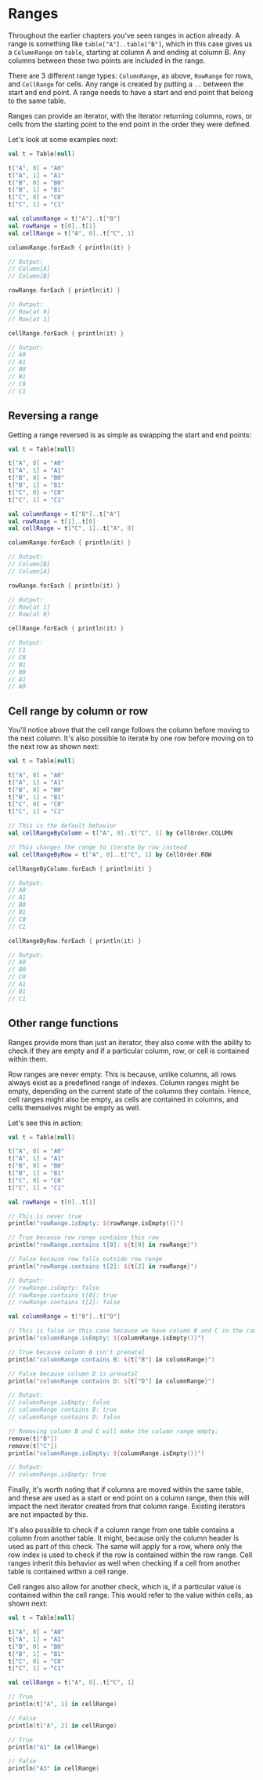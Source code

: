 # Ranges

Throughout the earlier chapters you've seen ranges in action already. A range is something like `table["A"]..table["B"]`,
which in this case gives us a `ColumnRange` on `table`, starting at column A and ending at column B. Any columns between
these two points are included in the range.

There are 3 different range types: `ColumnRange`, as above, `RowRange` for rows, and `CellRange` for cells. Any range
is created by putting a `..` between the start and end point. A range needs to have a start and end point that belong
to the same table.

Ranges can provide an iterator, with the iterator returning columns, rows, or cells from the starting point to the end
point in the order they were defined.

Let's look at some examples next:

``` kotlin
val t = Table[null]

t["A", 0] = "A0"
t["A", 1] = "A1"
t["B", 0] = "B0"
t["B", 1] = "B1"
t["C", 0] = "C0"
t["C", 1] = "C1"

val columnRange = t["A"]..t["B"]
val rowRange = t[0]..t[1]
val cellRange = t["A", 0]..t["C", 1]

columnRange.forEach { println(it) }

// Output:
// Column[A]
// Column[B]

rowRange.forEach { println(it) }

// Output:
// Row[at 0]
// Row[at 1]

cellRange.forEach { println(it) }

// Output:
// A0
// A1
// B0
// B1
// C0
// C1
```

## Reversing a range

Getting a range reversed is as simple as swapping the start and end points:

``` kotlin
val t = Table[null]

t["A", 0] = "A0"
t["A", 1] = "A1"
t["B", 0] = "B0"
t["B", 1] = "B1"
t["C", 0] = "C0"
t["C", 1] = "C1"

val columnRange = t["B"]..t["A"]
val rowRange = t[1]..t[0]
val cellRange = t["C", 1]..t["A", 0]

columnRange.forEach { println(it) }

// Output:
// Column[B]
// Column[A]

rowRange.forEach { println(it) }

// Output:
// Row[at 1]
// Row[at 0]

cellRange.forEach { println(it) }

// Output:
// C1
// C0
// B1
// B0
// A1
// A0
```

## Cell range by column or row

You'll notice above that the cell range follows the column before moving to the next column. It's also possible to
iterate by one row before moving on to the next row as shown next:

``` kotlin
val t = Table[null]

t["A", 0] = "A0"
t["A", 1] = "A1"
t["B", 0] = "B0"
t["B", 1] = "B1"
t["C", 0] = "C0"
t["C", 1] = "C1"

// This is the default behavior
val cellRangeByColumn = t["A", 0]..t["C", 1] by CellOrder.COLUMN

// This changes the range to iterate by row instead
val cellRangeByRow = t["A", 0]..t["C", 1] by CellOrder.ROW

cellRangeByColumn.forEach { println(it) }

// Output:
// A0
// A1
// B0
// B1
// C0
// C1

cellRangeByRow.forEach { println(it) }

// Output:
// A0
// B0
// C0
// A1
// B1
// C1
```

## Other range functions

Ranges provide more than just an iterator, they also come with the ability to check if they are empty and if a particular
column, row, or cell is contained within them.

Row ranges are never empty. This is because, unlike columns, all rows always exist as a predefined range of indexes.
Column ranges might be empty, depending on the current state of the columns they contain. Hence, cell ranges might also
be empty, as cells are contained in columns, and cells themselves might be empty as well.

Let's see this in action:

``` kotlin
val t = Table[null]

t["A", 0] = "A0"
t["A", 1] = "A1"
t["B", 0] = "B0"
t["B", 1] = "B1"
t["C", 0] = "C0"
t["C", 1] = "C1"

val rowRange = t[0]..t[1]

// This is never true
println("rowRange.isEmpty: ${rowRange.isEmpty()}")

// True because row range contains this row
println("rowRange.contains t[0]: ${t[0] in rowRange}")

// False because row falls outside row range
println("rowRange.contains t[2]: ${t[2] in rowRange}")

// Output:
// rowRange.isEmpty: false
// rowRange.contains t[0]: true
// rowRange.contains t[2]: false

val columnRange = t["B"]..t["D"]

// This is false in this case because we have column B and C in the range
println("columnRange.isEmpty: ${columnRange.isEmpty()}")

// True because column B isn't prenatal
println("columnRange contains B: ${t["B"] in columnRange}")

// False because column D is prenatal
println("columnRange contains D: ${t["D"] in columnRange}")

// Output:
// columnRange.isEmpty: false
// columnRange contains B: true
// columnRange contains D: false

// Removing column B and C will make the column range empty:
remove(t["B"])
remove(t["C"])
println("columnRange.isEmpty: ${columnRange.isEmpty()}")

// Output:
// columnRange.isEmpty: true
```

Finally, it's worth noting that if columns are moved within the same table, and these are used as a start or end point
on a column range, then this will impact the next iterator created from that column range. Existing iterators are not
impacted by this.

It's also possible to check if a column range from one table contains a column from another table. It might, because
only the column header is used as part of this check. The same will apply for a row, where only the row index is used
to check if the row is contained within the row range. Cell ranges inherit this behavior as well when checking if a cell
from another table is contained within a cell range.

Cell ranges also allow for another check, which is, if a particular value is contained within the cell range. This would
refer to the value within cells, as shown next:

``` kotlin
val t = Table[null]

t["A", 0] = "A0"
t["A", 1] = "A1"
t["B", 0] = "B0"
t["B", 1] = "B1"
t["C", 0] = "C0"
t["C", 1] = "C1"

val cellRange = t["A", 0]..t["C", 1]

// True
println(t["A", 1] in cellRange)

// False
println(t["A", 2] in cellRange)

// True
println("A1" in cellRange)

// False
println("A3" in cellRange)
```
